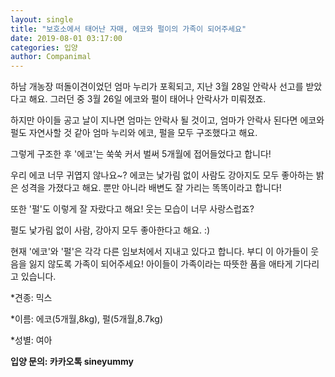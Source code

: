 ```yaml
---
layout: single
title: "보호소에서 태어난 자매, 에코와 펄이의 가족이 되어주세요"
date: 2019-08-01 03:17:00
categories: 입양
author: Companimal
---
```


하남 개농장 떠돌이견이었던 엄마 누리가 포획되고, 지난 3월 28일 안락사 선고를 받았다고 해요. 그러던 중 3월 26일 에코와 펄이 태어나 안락사가 미뤄졌죠.

하지만 아이들 공고 날이 지나면 엄마는 안락사 될 것이고, 엄마가 안락사 된다면 에코와 펄도 자연사할 것 같아 엄마 누리와 에코, 펄을 모두 구조했다고 해요.

그렇게 구조한 후 '에코'는 쑥쑥 커서 벌써 5개월에 접어들었다고 합니다!

우리 에코 너무 귀엽지 않나요~? 에코는 낯가림 없이 사람도 강아지도 모두 좋아하는 밝은 성격을 가졌다고 해요. 뿐만 아니라 배변도 잘 가리는 똑똑이라고 합니다!

또한 '펄'도 이렇게 잘 자랐다고 해요! 웃는 모습이 너무 사랑스럽죠?

펄도 낯가림 없이 사람, 강아지 모두 좋아한다고 해요. :)

현재 '에코'와 '펄'은 각각 다른 임보처에서 지내고 있다고 합니다. 부디 이 아가들이 웃음을 잃지 않도록 가족이 되어주세요! 아이들이 가족이라는 따뜻한 품을 애타게 기다리고 있습니다.

\*견종: 믹스

\*이름: 에코(5개월,8kg), 펄(5개월,8.7kg)

\*성별: 여아

**입양 문의: 카카오톡 sineyummy**
